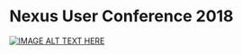 # Nexus User Conference 2018

[![IMAGE ALT TEXT HERE](https://img.youtube.com/vi/Zl8Gol7oOgI/0.jpg)](https://www.youtube.com/watch?v=Zl8Gol7oOgI)
